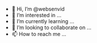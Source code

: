- 👋 Hi, I’m @websenvid
- 👀 I’m interested in ...
- 🌱 I’m currently learning ...
- 💞️ I’m looking to collaborate on ...
- 📫 How to reach me ...

<!---
websenvid/websenvid is a ✨ special ✨ repository because its `README.md` (this file) appears on your GitHub profile.
You can click the Preview link to take a look at your changes.
--->
